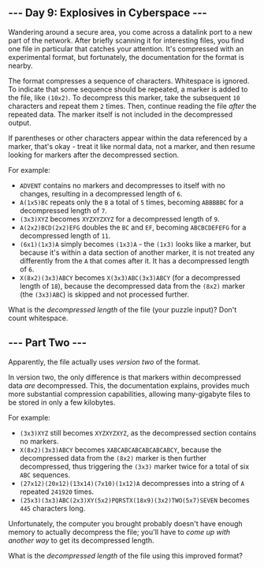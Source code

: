<article class="day-desc"><h2>--- Day 9: Explosives in Cyberspace ---</h2><p>Wandering around a secure area, you come across a datalink port to a new part of the network. After briefly scanning it for interesting files, you find one file in particular that catches your attention. It's compressed with an experimental format, but fortunately, the documentation for the format is nearby.</p>
<p>The format compresses a sequence of characters. Whitespace is ignored. To indicate that some sequence should be repeated, a marker is added to the file, like <code>(10x2)</code>. To decompress this marker, take the subsequent <code>10</code> characters and repeat them <code>2</code> times. Then, continue reading the file <em>after</em> the repeated data.  The marker itself is not included in the decompressed output.</p>
<p>If parentheses or other characters appear within the data referenced by a marker, that's okay - treat it like normal data, not a marker, and then resume looking for markers after the decompressed section.</p>
<p>For example:</p>
<ul>
<li><code>ADVENT</code> contains no markers and decompresses to itself with no changes, resulting in a decompressed length of <code>6</code>.</li>
<li><code>A(1x5)BC</code> repeats only the <code>B</code> a total of <code>5</code> times, becoming <code>ABBBBBC</code> for a decompressed length of <code>7</code>.</li>
<li><code>(3x3)XYZ</code> becomes <code>XYZXYZXYZ</code> for a decompressed length of <code>9</code>.</li>
<li><code>A(2x2)BCD(2x2)EFG</code> doubles the <code>BC</code> and <code>EF</code>, becoming <code>ABCBCDEFEFG</code> for a decompressed length of <code>11</code>.</li>
<li><code>(6x1)(1x3)A</code> simply becomes <code>(1x3)A</code> - the <code>(1x3)</code> looks like a marker, but because it's within a data section of another marker, it is not treated any differently from the <code>A</code> that comes after it. It has a decompressed length of <code>6</code>.</li>
<li><code>X(8x2)(3x3)ABCY</code> becomes <code>X(3x3)ABC(3x3)ABCY</code> (for a decompressed length of <code>18</code>), because the decompressed data from the <code>(8x2)</code> marker (the <code>(3x3)ABC</code>) is skipped and not processed further.</li>
</ul>
<p>What is the <em>decompressed length</em> of the file (your puzzle input)? Don't count whitespace.</p>
</article><article class="day-desc"><h2 id="part2">--- Part Two ---</h2><p>Apparently, the file actually uses <em>version two</em> of the format.</p>
<p>In version two, the only difference is that markers within decompressed data <em>are</em> decompressed. This, the documentation explains, provides much more substantial compression capabilities, allowing many-gigabyte files to be stored in <span title="&quot;It's the bomb!&quot;, the documentation claims.">only a few kilobytes</span>.</p>
<p>For example:</p>
<ul>
<li><code>(3x3)XYZ</code> still becomes <code>XYZXYZXYZ</code>, as the decompressed section contains no markers.</li>
<li><code>X(8x2)(3x3)ABCY</code> becomes <code>XABCABCABCABCABCABCY</code>, because the decompressed data from the <code>(8x2)</code> marker is then further decompressed, thus triggering the <code>(3x3)</code> marker twice for a total of six <code>ABC</code> sequences.</li>
<li><code>(27x12)(20x12)(13x14)(7x10)(1x12)A</code> decompresses into a string of <code>A</code> repeated <code>241920</code> times.</li>
<li><code>(25x3)(3x3)ABC(2x3)XY(5x2)PQRSTX(18x9)(3x2)TWO(5x7)SEVEN</code> becomes <code>445</code> characters long.</li>
</ul>
<p>Unfortunately, the computer you brought probably doesn't have enough memory to actually decompress the file; you'll have to <em>come up with another way</em> to get its decompressed length.</p>
<p>What is the <em>decompressed length</em> of the file using this improved format?</p>
</article>